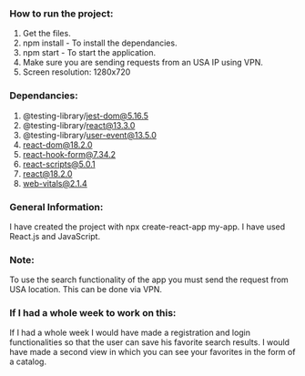 ### How to run the project:

1. Get the files.
2. npm install - To install the dependancies.
3. npm start - To start the application.
4. Make sure you are sending requests from an USA IP using VPN.
5. Screen resolution: 1280x720

### Dependancies:

1. @testing-library/jest-dom@5.16.5
2. @testing-library/react@13.3.0
3. @testing-library/user-event@13.5.0
4. react-dom@18.2.0
5. react-hook-form@7.34.2
6. react-scripts@5.0.1
7. react@18.2.0
8. web-vitals@2.1.4

### General Information:

I have created the project with npx create-react-app my-app.
I have used React.js and JavaScript.

### Note:

To use the search functionality of the app you must send the request from USA location.
This can be done via VPN.

### If I had a whole week to work on this:

If I had a whole week I would have made a registration and login functionalities so that the user can save his favorite search results.
I would have made a second view in which you can see your favorites in the form of a catalog. 
